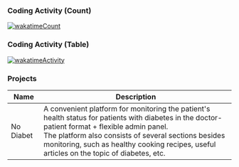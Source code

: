 ### Coding Activity (Count)

[![wakatimeCount](https://wakatime.com/badge/user/ec493241-c2a0-40a9-8ff1-637bdb54b2f1.svg)](https://wakatime.com/@ec493241-c2a0-40a9-8ff1-637bdb54b2f1)

### Coding Activity (Table)

[![wakatimeActivity](https://wakatime.com/share/@waffle_frame/c214eb7e-24e8-4503-9b32-be1e34ca645d.svg)](https://wakatime.com/@ec493241-c2a0-40a9-8ff1-637bdb54b2f1)

### Projects

| Name          | Description                                                                                                                           |
|---------------|---------------------------------------------------------------------------------------------------------------------------------------|
| No Diabet     | A convenient platform for monitoring the patient's health status for patients with diabetes in the doctor-patient format + flexible admin panel. </br> The platform also consists of several sections besides monitoring, such as healthy cooking recipes, useful articles on the topic of diabetes, etc.|
